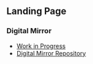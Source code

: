 ## Landing Page

### Digital Mirror

* [Work in Progress](https://github.com/orgs/digitalmirrorai/projects/1/views/22)
* [Digital Mirror Repository]()
